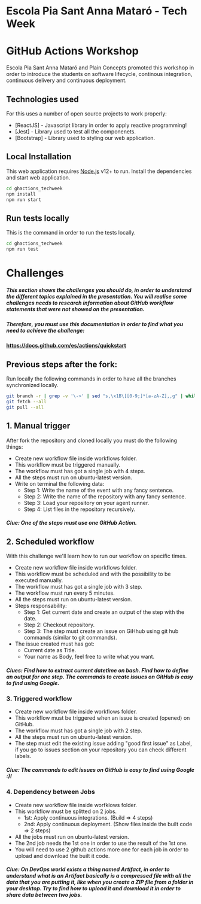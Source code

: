 # Escola Pia Sant Anna Mataró - Tech Week
# GitHub Actions Workshop
Escola Pia Sant Anna Mataró and Plain Concepts promoted this workshop in order to introduce 
the students on software lifecycle, continous integration, continuous delivery and continuous deployment.

## Technologies used
For this uses a number of open source projects to work properly:
- [ReactJS] - Javascript library in order to apply reactive programming!
- [Jest] - Library used to test all the componenets.
- [Bootstrap] - Library used to styling our web application.

## Local Installation
This web application requires [Node.js](https://nodejs.org/) v12+ to run.
Install the dependencies and start web application.

```sh
cd ghactions_techweek
npm install
npm run start
```

## Run tests locally
This is the command in order to run the tests locally.

```sh
cd ghactions_techweek
npm run test
```

# Challenges
##### This section shows the challenges you should do, in order to understand the different topics explained in the presentation. You will realise some challenges needs to research information about GitHub workflow statements that were not showed on the presentation.

#####  Therefore, you must use this documentation in order to find what you need to achieve the challenge:
#### https://docs.github.com/es/actions/quickstart

## Previous steps after the fork:
Run locally the following commands in order to have all the branches synchronized locally.

```sh
git branch -r | grep -v '\->' | sed "s,\x1B\[[0-9;]*[a-zA-Z],,g" | while read remote; do git branch --track "${remote#origin/}" "$remote"; done
git fetch --all
git pull --all
```

## 1. Manual trigger
After fork the repository and cloned locally you must do the following things:
- Create new workflow file inside workflows folder.
- This workflow must be triggered manually.
- The workflow must has got a single job with 4 steps.
- All the steps must run on ubuntu-latest version.
- Write on terminal the following data:
    -  Step 1: Write the name of the event with any fancy sentence.
    -  Step 2: Write the name of the repository with any fancy sentence.
    -  Step 3: Load your repository on your agent runner.
    -  Step 4: List files in the repository recursively.

##### Clue: One of the steps must use one GitHub Action.

## 2. Scheduled workflow
With this challenge we'll learn how to run our workflow on specific times.
- Create new workflow file inside workflows folder.
- This workflow must be scheduled and with the possibility to be executed manually.
- The workflow must has got a single job with 3 step.
- The workflow must run every 5 minutes.
- All the steps must run on ubuntu-latest version.
- Steps responsability:
    -  Step 1: Get current date and create an output of the step with the date.
    -  Step 2: Checkout repository.
    -  Step 3: The step must create an issue on GiHhub using git hub commands (similar to git   commands).
-  The issue created must has got:
    -  Current date as Title.
    -  Your name as Body, feel free to write what you want.

##### Clues: Find how to extract current datetime on bash. Find how to define an output for one step. The commands to create issues on GitHub is easy to find using Google.

### 3. Triggered workflow
- Create new workflow file inside workflows folder.
- This workflow must be  triggered when an issue is created (opened) on GitHub.
- The workflow must has got a single job with 2 step.
- All the steps must run on ubuntu-latest version.
- The step must edit the existing issue adding "good first issue" as Label, if you go to issues section on your repository you can check different labels.

##### Clue: The commands to edit issues on GitHub is easy to find using Google :)!

### 4. Dependency between Jobs
- Create new workflow file inside worfklows folder.
- This workflow must be splitted on 2 jobs.
    - 1st: Apply continuous integrations. (Build => 4 steps)
    - 2nd: Apply continuous deployment.   (Show files inside the built code => 2 steps)
- All the jobs must run on ubuntu-latest version.
- The 2nd job needs the 1st one in order to use the result of the 1st one.
- You will need to use 2 github actions more one for each job in order to upload and download the built it code.

##### Clue: On DevOps world exists a thing named Artifact, in order to understand what is an Artifact basically is a compressed file with all the data that you are putting it, like when you create a ZIP file from a folder in your desktop. Try to find how to upload it and download it in order to share data between two jobs.
